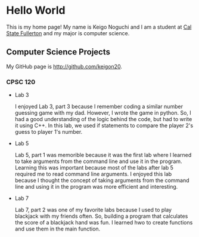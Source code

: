 # Hello World

This is my home page! My name is Keigo Noguchi and I am a student at [Cal State Fullerton](http://www.fullerton.edu/) and my major is computer science.

## Computer Science Projects

My GitHub page is http://github.com/keigon20.

### CPSC 120

* Lab 3

    I enjoyed Lab 3, part 3 because I remember coding a similar number guessing game with my dad. However, I wrote the game in python. So, I had a good understanding of the logic behind the code, but had to write it using C++. In this lab, we used if statements to compare the player 2's guess to player 1's number.

* Lab 5

    Lab 5, part 1 was memorible because it was the first lab where I learned to take arguments from the command line and use it in the program. Learning this was important because most of the labs after lab 5 required me to read command line arguments. I enjoyed this lab because I thought the concept of taking arguments from the command line and using it in the program was more efficient and interesting.

* Lab 7

    Lab 7, part 2 was one of my favorite labs because I used to play blackjack with my friends often. So, building a program that calculates the score of a blackjack hand was fun. I learned hwo to create functions and use them in the main function.